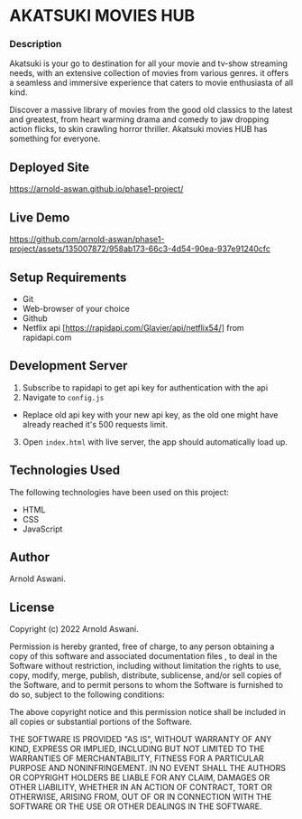 # AKATSUKI MOVIES HUB

### Description 
Akatsuki is your go to destination for all your movie and tv-show streaming needs, with an extensive collection of movies from various genres. it offers a seamless and immersive experience that caters to movie enthusiasta of all kind.

Discover a massive library of movies from the good old classics to the latest and greatest, from heart warming drama and comedy to jaw dropping action flicks, to skin crawling horror thriller. Akatsuki movies HUB has something for everyone.

## Deployed Site 
https://arnold-aswan.github.io/phase1-project/

## Live Demo
https://github.com/arnold-aswan/phase1-project/assets/135007872/958ab173-66c3-4d54-90ea-937e91240cfc

## Setup Requirements
- Git
- Web-browser of your choice
- Github
- Netflix api [https://rapidapi.com/Glavier/api/netflix54/] from rapidapi.com 

## Development Server 
1. Subscribe to rapidapi to get api key for authentication with the api
2. Navigate to `config.js` 
- Replace old api key with your new api key, as the old one might have already reached it's 500 requests limit.
3. Open `index.html` with live server, the app should automatically load up.

## Technologies Used
The following technologies have been used on this project: 
- HTML
- CSS
- JavaScript

## Author
Arnold Aswani.

## License
Copyright (c) 2022 Arnold Aswani.

Permission is hereby granted, free of charge, to any person obtaining a copy of this software and associated documentation files , to deal in the Software without restriction, including without limitation the rights to use, copy, modify, merge, publish, distribute, sublicense, and/or sell copies of the Software, and to permit persons to whom the Software is furnished to do so, subject to the following conditions:

The above copyright notice and this permission notice shall be included in all copies or substantial portions of the Software.

THE SOFTWARE IS PROVIDED "AS IS", WITHOUT WARRANTY OF ANY KIND, EXPRESS OR IMPLIED, INCLUDING BUT NOT LIMITED TO THE WARRANTIES OF MERCHANTABILITY, FITNESS FOR A PARTICULAR PURPOSE AND NONINFRINGEMENT. IN NO EVENT SHALL THE AUTHORS OR COPYRIGHT HOLDERS BE LIABLE FOR ANY CLAIM, DAMAGES OR OTHER LIABILITY, WHETHER IN AN ACTION OF CONTRACT, TORT OR OTHERWISE, ARISING FROM, OUT OF OR IN CONNECTION WITH THE SOFTWARE OR THE USE OR OTHER DEALINGS IN THE SOFTWARE.